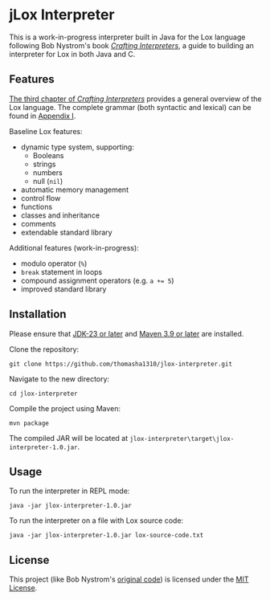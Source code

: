 # jLox Interpreter

This is a work-in-progress interpreter built in Java for the Lox language following Bob Nystrom's book [_Crafting Interpreters_](https://craftinginterpreters.com/), a guide to building an interpreter for Lox in both Java and C.

## Features

[The third chapter of _Crafting Interpreters_](https://craftinginterpreters.com/the-lox-language.html) provides a general overview of the Lox language. The complete grammar (both syntactic and lexical) can be found in [Appendix I](https://craftinginterpreters.com/appendix-i.html).

Baseline Lox features:

- dynamic type system, supporting:
  - Booleans
  - strings
  - numbers
  - null (`nil`)
- automatic memory management
- control flow
- functions
- classes and inheritance
- comments
- extendable standard library

Additional features (work-in-progress):

- modulo operator (`%`)
- `break` statement in loops
- compound assignment operators (e.g. `a += 5`)
- improved standard library

## Installation

Please ensure that [JDK-23 or later](https://www.oracle.com/java/technologies/downloads/) and [Maven 3.9 or later](https://maven.apache.org/download.cgi) are installed.

Clone the repository:

```
git clone https://github.com/thomasha1310/jlox-interpreter.git
```

Navigate to the new directory:

```
cd jlox-interpreter
```

Compile the project using Maven:

```
mvn package
```

The compiled JAR will be located at `jlox-interpreter\target\jlox-interpreter-1.0.jar`.

## Usage

To run the interpreter in REPL mode:

```
java -jar jlox-interpreter-1.0.jar
```

To run the interpreter on a file with Lox source code:

```
java -jar jlox-interpreter-1.0.jar lox-source-code.txt
```

## License

This project (like Bob Nystrom's [original code](https://github.com/munificent/craftinginterpreters)) is licensed under the [MIT License](LICENSE).
